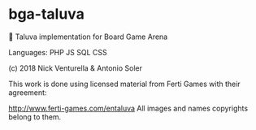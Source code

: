 # bga-taluva
🎲 Taluva implementation for Board Game Arena

Languages: PHP JS SQL CSS

(c) 2018 Nick Venturella & Antonio Soler

This work is done using licensed material from Ferti Games with their agreement:

http://www.ferti-games.com/entaluva All images and names copyrights belong to them.
